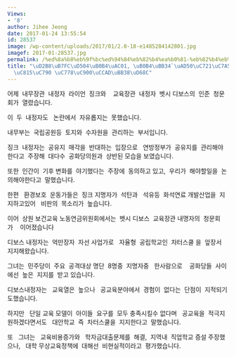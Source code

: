 ```yaml
---
Views:
- '8'
author: Jihee Jeong
date: 2017-01-24 13:55:54
id: 28537
image: /wp-content/uploads/2017/01/2.0-18-e1485284142801.jpg
imagef: 2017-01-28537.jpg
permalink: /%ed%8a%b8%eb%9f%bc%ed%94%84%eb%82%b4%ea%b0%81-%eb%82%b4%eb%ac%b4%ea%b5%90%ec%9c%a1%ec%9e%a5%ea%b4%80%eb%82%b4%ec%a0%95%ec%9e%90-%ec%9d%b8%ec%a4%80%ec%b2%ad%eb%ac%b8%ed%9a%8c/
title: "\uD2B8\uB7FC\uD504\uB0B4\uAC01, \uB0B4\uBB34`\uAD50\uC721\uC7A5\uAD00\uB0B4\
  \uC815\uC790 \uC778\uC900\uCCAD\uBB38\uD68C"
---
```


어제  내무장관  내정자  라이언  징크와    교육장관  내정자  벳시 디보스의  인준  청문회가  열렸습니다.

이  두  내정자도   논란에서  자유롭지는  못했습니다.

내무부는  국립공원등  토지와  수자원을  관리하는  부서입니다.

징크  내정자는  공유지  매각을  반대하는  입장으로   연방정부가  공유지를  관리해야  한다고  주장해  대다수  공화당의원과  상반된 모습을 보였습니다.

또한  인간이  기후 변화를  야기했다는  주장에  동의하고 있고,  우리가  해야할일을  논의해야한다고  말했습니다.

한편   환경보호  운동가들은  징크 지명자가  석탄과   석유등  화석연료 개발산업을  지지하고있어   비판의  목소리가  높습니다.

이어  상원 보건교육 노동연금위원회에서는  벳시 디보스  교육장관 내명자의  청문회가    이어졌습니다

디보스 내정자는  억만장자  자선 사업가로   자율형  공립학교인  차터스쿨 을  앞장서  지지해왔습니다.

그녀는  민주당이  주요  공격대상 명단  8명중  지명자중   한사람으로    공화당들  사이에선  높은  지지를  받고 있습니다.

디보스내정자는   교육열은  높으나   공교육분야에서  경험이  없다는  단점이  지적되기도했습니다.

하지만   단일 교육 모델이  아이들  요구를  모두 충족시킬수 없다며   공교육을  적극지원하겠다면서도   대안학교  즉  차터스쿨을  지지한다고  말했습니다.

또   그녀는   교육비용증가와   학자금대출문제를  해결,  지역내  직업학교 증설 주장했으나,   대학 무상교육정책에  대해선  비현실적이라고  평가했습니다.

&nbsp;
